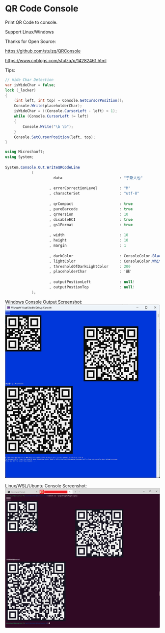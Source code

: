 ﻿# QR Code Console
Print QR Code to console.

Support Linux/Windows

Thanks for Open Source:

https://github.com/stulzq/QRConsole

https://www.cnblogs.com/stulzq/p/14282461.html

Tips:
```c#
// Wide Char Detection
var isWideChar = false;
lock (_locker)
{
    (int left, int top) = Console.GetCursorPosition();
    Console.Write(placeholderChar);
    isWideChar = ((Console.CursorLeft - left) > 1);
    while (Console.CursorLeft != left)
    {
        Console.Write("\b \b");
    }
    Console.SetCursorPosition(left, top);
}
```


```c#
using Microshaoft;
using System;

System.Console.Out.WriteQRCodeLine
            (
                      data                          : "于斯人也"             //待生成二维码原始数据

                    , errorCorrectionLevel          : "M"                   //二维码纠错级别
                    , characterSet                  : "utf-8"               //二维码字符集

                    , qrCompact                     : true                  //二维码是否压缩
                    , pureBarcode                   : true                  //是否纯条码
                    , qrVersion                     : 10                    //二维码版本
                    , disableECI                    : true                  //是否禁用ECI编码段
                    , gs1Format                     : true                  //是否GS1格式

                    , width                         : 10                    //二维码图像生成宽度
                    , height                        : 10                    //二维码图像生成高度
                    , margin                        : 1                     //二维码图像生成边缘空白宽高度

                    , darkColor                     : ConsoleColor.Black    //控制台二维码输出深颜色
                    , lightColor                    : ConsoleColor.White    //控制台二维码输出浅颜色
                    , thresholdOfDarkLightColor     : 200
                    , placeholderChar               : '囍'                  //控制台二维码输出占位符 同时支持窄宽字符: !@# ㊚㊛囍♀♂♂♀☿♁⚢⚣⚤⚥⚦⚧⚨

                    , outputPostionLeft             : null!                 //控制台二维码输出横向位置
                    , outputPostionTop              : null!                 //控制台二维码输出纵向位置
            );
```

Windows Console Output Screenshot:
![sample](assets/Windows.png)

Linux/WSL/Ubuntu Console Screenshot:
![sample](assets/WSL.Ubuntu.png)
